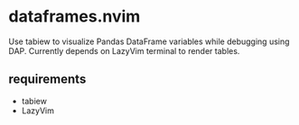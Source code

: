 # dataframes.nvim

Use tabiew to visualize Pandas DataFrame variables while debugging using DAP. Currently depends on LazyVim terminal to render tables.

## requirements

- tabiew
- LazyVim
